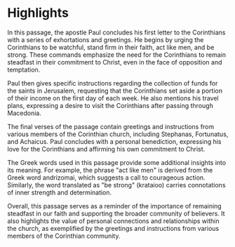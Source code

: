 # Highlights

In this passage, the apostle Paul concludes his first letter to the Corinthians with a series of exhortations and greetings. He begins by urging the Corinthians to be watchful, stand firm in their faith, act like men, and be strong. These commands emphasize the need for the Corinthians to remain steadfast in their commitment to Christ, even in the face of opposition and temptation.

Paul then gives specific instructions regarding the collection of funds for the saints in Jerusalem, requesting that the Corinthians set aside a portion of their income on the first day of each week. He also mentions his travel plans, expressing a desire to visit the Corinthians after passing through Macedonia.

The final verses of the passage contain greetings and instructions from various members of the Corinthian church, including Stephanas, Fortunatus, and Achaicus. Paul concludes with a personal benediction, expressing his love for the Corinthians and affirming his own commitment to Christ.

The Greek words used in this passage provide some additional insights into its meaning. For example, the phrase "act like men" is derived from the Greek word andrizomai, which suggests a call to courageous action. Similarly, the word translated as "be strong" (krataioo) carries connotations of inner strength and determination.

Overall, this passage serves as a reminder of the importance of remaining steadfast in our faith and supporting the broader community of believers. It also highlights the value of personal connections and relationships within the church, as exemplified by the greetings and instructions from various members of the Corinthian community.

